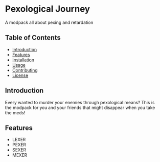 # Pexological Journey

A modpack all about pexing and retardation

## Table of Contents

- [Introduction](#introduction)
- [Features](#features)
- [Installation](#installation)
- [Usage](#usage)
- [Contributing](#contributing)
- [License](#license)

## Introduction

Every wanted to murder your enemies through pexological means? This is the modpack for you and your friends that might disappear when you take the meds! 

## Features

- LEXER
- PEXER
- SEXER
- MEXER
